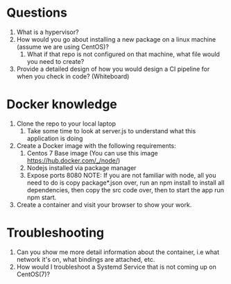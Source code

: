 # Questions 
1. What is a hypervisor?
2. How would you go about installing a new package on a linux machine (assume we are using CentOS)? 
   1. What if that repo is not configured on that machine, what file would you need to create?
3. Provide a detailed design of how you would design a CI pipeline for when you check in code? (Whiteboard)


# Docker knowledge
1. Clone the repo to your local laptop
   1. Take some time to look at server.js to understand what this application is doing
2. Create a Docker image with the following requirements:
   1. Centos 7 Base image (You can use this image https://hub.docker.com/_/node/)
   2. Nodejs installed via package manager
   3. Expose ports 8080
NOTE: If you are not familiar with node, all you need to do is copy package*.json over, run an npm install to install all dependencies, then copy the src code over, then to start the app run npm start.
3. Create a container and visit your browser to show your work.


# Troubleshooting
1. Can you show me more detail information about the container, i.e what network it's on, what bindings are attached, etc.
2. How would I troubleshoot a Systemd Service that is not coming up on CentOS(7)?
